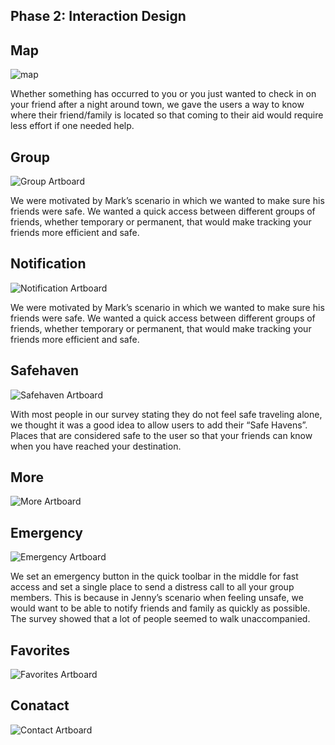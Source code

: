 ## Phase 2: Interaction Design

## Map
![map](../assets/map.png)<br/>

Whether something has occurred to you or you just wanted to check in on your friend after a night around town, we gave the users a way to know where their friend/family is located so that coming to their aid would require less effort if one needed help. 

## Group 
![Group Artboard](../assets/Groups.png)<br/>

We were motivated by Mark’s scenario in which we wanted to make sure his friends were safe. We wanted a quick access between different groups of friends, whether temporary or permanent, that would make tracking your friends more efficient and safe.

## Notification 
![Notification Artboard](../assets/Notification.png)<br/>

We were motivated by Mark’s scenario in which we wanted to make sure his friends were safe. We wanted a quick access between different groups of friends, whether temporary or permanent, that would make tracking your friends more efficient and safe.

## Safehaven
![Safehaven Artboard](../assets/Safehaven.png)<br/>

With most people in our survey stating they do not feel safe traveling alone, we thought it was a good idea to allow users to add their “Safe Havens”. Places that are considered safe to the user so that your friends can know when you have reached your destination.

## More
![More Artboard](../assets/More.png)<br/>

## Emergency
![Emergency Artboard](../assets/emergency.png)<br/>

We set an emergency button in the quick toolbar in the middle for fast access and set a single place to send a distress call to all your group members. This is because in Jenny’s scenario when feeling unsafe, we would want to be able to notify friends and family as quickly as possible. The survey showed that a lot of people seemed to walk unaccompanied.

## Favorites
![Favorites Artboard](../assets/Favorites.png)<br/>


## Conatact
![Contact Artboard](../assets/Contacts.png)<br/>
